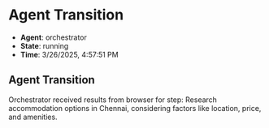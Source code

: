 # Agent Transition

- **Agent**: orchestrator
- **State**: running
- **Time**: 3/26/2025, 4:57:51 PM

## Agent Transition

Orchestrator received results from browser for step: Research accommodation options in Chennai, considering factors like location, price, and amenities.

